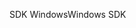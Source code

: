 <span data-ttu-id="b216a-101">SDK Windows</span><span class="sxs-lookup"><span data-stu-id="b216a-101">Windows SDK</span></span>